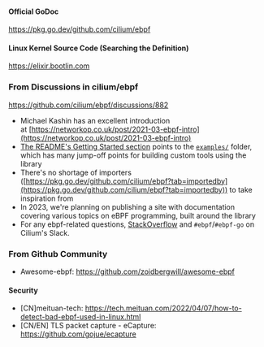
#### Official GoDoc

https://pkg.go.dev/github.com/cilium/ebpf

#### Linux Kernel Source Code (Searching the Definition)

https://elixir.bootlin.com

### From Discussions in  cilium/ebpf

https://github.com/cilium/ebpf/discussions/882

-   Michael Kashin has an excellent introduction at [https://networkop.co.uk/post/2021-03-ebpf-intro](https://networkop.co.uk/post/2021-03-ebpf-intro)
-   [The README's Getting Started section](https://github.com/cilium/ebpf#getting-started) points to the [`examples/`](https://github.com/cilium/ebpf/tree/master/examples) folder, which has many jump-off points for building custom tools using the library
-   There's no shortage of importers ([https://pkg.go.dev/github.com/cilium/ebpf?tab=importedby](https://pkg.go.dev/github.com/cilium/ebpf?tab=importedby)) to take inspiration from
-   In 2023, we're planning on publishing a site with documentation covering various topics on eBPF programming, built around the library
-   For any ebpf-related questions, [StackOverflow](https://stackoverflow.com/questions/tagged/ebpf) and `#ebpf`/`#ebpf-go` on Cilium's Slack.

### From Github Community 

- Awesome-ebpf: https://github.com/zoidbergwill/awesome-ebpf

#### Security

- \[CN\]meituan-tech: https://tech.meituan.com/2022/04/07/how-to-detect-bad-ebpf-used-in-linux.html
- \[CN/EN\] TLS packet capture - eCapture: https://github.com/gojue/ecapture




